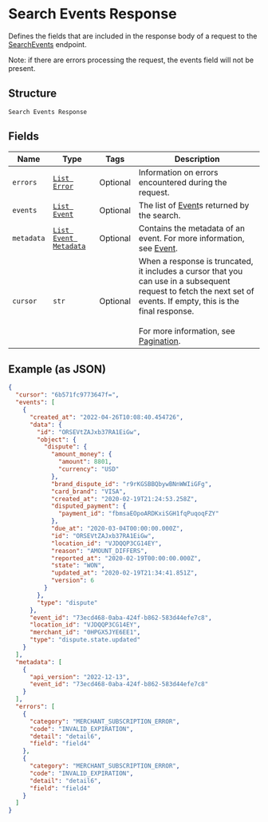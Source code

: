 
# Search Events Response

Defines the fields that are included in the response body of
a request to the [SearchEvents](../../doc/api/events.md#search-events) endpoint.

Note: if there are errors processing the request, the events field will not be
present.

## Structure

`Search Events Response`

## Fields

| Name | Type | Tags | Description |
|  --- | --- | --- | --- |
| `errors` | [`List Error`](../../doc/models/error.md) | Optional | Information on errors encountered during the request. |
| `events` | [`List Event`](../../doc/models/event.md) | Optional | The list of [Event](entity:Event)s returned by the search. |
| `metadata` | [`List Event Metadata`](../../doc/models/event-metadata.md) | Optional | Contains the metadata of an event. For more information, see [Event](entity:Event). |
| `cursor` | `str` | Optional | When a response is truncated, it includes a cursor that you can use in a subsequent request to fetch the next set of events. If empty, this is the final response.<br><br>For more information, see [Pagination](https://developer.squareup.com/docs/build-basics/common-api-patterns/pagination). |

## Example (as JSON)

```json
{
  "cursor": "6b571fc9773647f=",
  "events": [
    {
      "created_at": "2022-04-26T10:08:40.454726",
      "data": {
        "id": "ORSEVtZAJxb37RA1EiGw",
        "object": {
          "dispute": {
            "amount_money": {
              "amount": 8801,
              "currency": "USD"
            },
            "brand_dispute_id": "r9rKGSBBQbywBNnWWIiGFg",
            "card_brand": "VISA",
            "created_at": "2020-02-19T21:24:53.258Z",
            "disputed_payment": {
              "payment_id": "fbmsaEOpoARDKxiSGH1fqPuqoqFZY"
            },
            "due_at": "2020-03-04T00:00:00.000Z",
            "id": "ORSEVtZAJxb37RA1EiGw",
            "location_id": "VJDQQP3CG14EY",
            "reason": "AMOUNT_DIFFERS",
            "reported_at": "2020-02-19T00:00:00.000Z",
            "state": "WON",
            "updated_at": "2020-02-19T21:34:41.851Z",
            "version": 6
          }
        },
        "type": "dispute"
      },
      "event_id": "73ecd468-0aba-424f-b862-583d44efe7c8",
      "location_id": "VJDQQP3CG14EY",
      "merchant_id": "0HPGX5JYE6EE1",
      "type": "dispute.state.updated"
    }
  ],
  "metadata": [
    {
      "api_version": "2022-12-13",
      "event_id": "73ecd468-0aba-424f-b862-583d44efe7c8"
    }
  ],
  "errors": [
    {
      "category": "MERCHANT_SUBSCRIPTION_ERROR",
      "code": "INVALID_EXPIRATION",
      "detail": "detail6",
      "field": "field4"
    },
    {
      "category": "MERCHANT_SUBSCRIPTION_ERROR",
      "code": "INVALID_EXPIRATION",
      "detail": "detail6",
      "field": "field4"
    }
  ]
}
```

